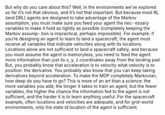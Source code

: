 But why do you care about this? Well, in the environments we’ve explored so far it’s not that
obvious, and it’s not that important. But because most RL (and DRL) agents are designed to
take advantage of the Markov assumption, you must make sure you feed your agent the nec-
essary variables to make it hold as tightly as possible (completely keeping the Markov assump-
tion is impractical, perhaps impossible).
For example, if you’re designing an agent to learn to land a spacecraft, the agent must
receive all variables that indicate velocities along with its locations. Locations alone are not
sufficient to land a spacecraft safely, and because you must assume the agent is memoryless,
you need to feed the agent more information than just its x, y, z coordinates away from the
landing pad.
But, you probably know that acceleration is to velocity what velocity is to position: the
derivative. You probably also know that you can keep taking derivatives beyond acceleration.
To make the MDP completely Markovian, how deep do you have to go? This is more of an art
than a science: the more variables you add, the longer it takes to train an agent, but the fewer
variables, the higher the chance the information fed to the agent is not sufficient, and the
harder it is to learn anything useful. For the spacecraft example, often locations and velocities
are adequate, and for grid-world environments, only the state id location of the agent is
sufficient.